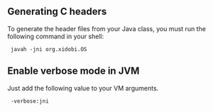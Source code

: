 ## Generating C headers ##

To generate the header files from your Java class, you must run the following command in your shell:

```
 javah -jni org.xidobi.OS
```

## Enable verbose mode in JVM ##

Just add the following value to your VM arguments.

```
 -verbose:jni
```